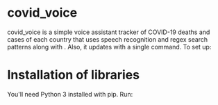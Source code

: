 # covid_voice
covid_voice is a simple voice assistant tracker of COVID-19 deaths and cases of each country that uses speech recognition and regex search patterns along with . Also, it updates with a single command.
To set up:
# Installation of libraries
You'll need Python 3 installed with pip. Run:
